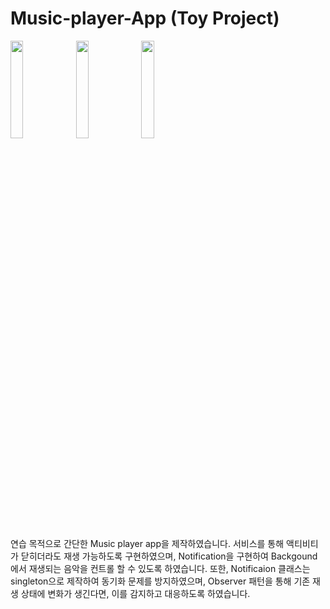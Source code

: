 # Music-player-App (Toy Project)

<div>
<img src="https://user-images.githubusercontent.com/48644958/102884269-b1934780-4494-11eb-8825-94ff52516501.png" height="20%" width="20%"></img>
<img src="https://user-images.githubusercontent.com/48644958/102884273-b35d0b00-4494-11eb-9278-0c66c58e7c9a.png" height="20%" width="20%"></img>
<img src="https://user-images.githubusercontent.com/48644958/102884277-b526ce80-4494-11eb-969d-5522c495a774.png" height="20%" width="20%"></img>
</div>

연습 목적으로 간단한 Music player app을 제작하였습니다. 서비스를 통해 액티비티가 닫히더라도 재생 가능하도록 구현하였으며, Notification을 구현하여 Backgound에서 재생되는 음악을 컨트롤 할 수 있도록 하였습니다. 또한, Notificaion 클래스는 singleton으로 제작하여 동기화 문제를 방지하였으며, Observer 패턴을 통해 기존 재생 상태에 변화가 생긴다면, 이를 감지하고 대응하도록 하였습니다. 
